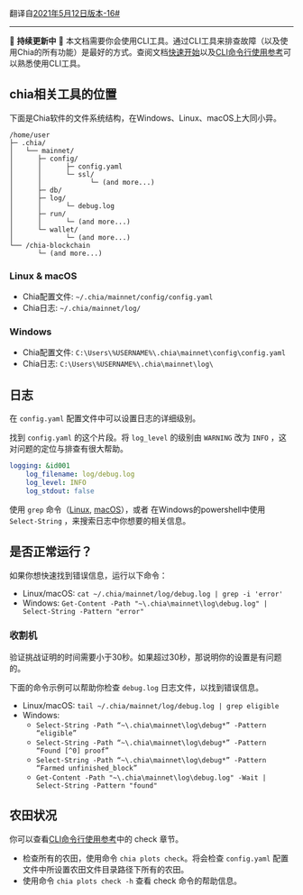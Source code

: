 翻译自[2021年5月12日版本-16#](https://github.com/Chia-Network/chia-blockchain/wiki/How-to-Check-If-Everything-is-Working-(or-Not)/55e29a11ec3475bde71fe685c493a3212bb10e17)
***
🔨 **持续更新中** 🔨
本文档需要你会使用CLI工具。通过CLI工具来排查故障（以及使用Chia的所有功能）是最好的方式。查阅文档[快速开始](Quick-Start-Guide)以及[CLI命令行使用参考](CLI-Commands-Reference)可以熟悉使用CLI工具。

## chia相关工具的位置
下面是Chia软件的文件系统结构，在Windows、Linux、macOS上大同小异。 
```
/home/user
├─ .chia/
│   └── mainnet/
│      ├─ config/
│      │      ├─ config.yaml
│      │      └─ ssl/
│      │            └─ (and more...)
│      ├─ db/
│      ├─ log/
│      │      └─ debug.log
│      ├─ run/
│      │      └─ (and more...)
│      └─ wallet/
│             └─ (and more...)
└── /chia-blockchain
       └─ (and more...)
```

### Linux & macOS
* Chia配置文件: `~/.chia/mainnet/config/config.yaml`
* Chia日志: `~/.chia/mainnet/log/`

### Windows
* Chia配置文件:  `C:\Users\%USERNAME%\.chia\mainnet\config\config.yaml`
* Chia日志:  `C:\Users\%USERNAME%\.chia\mainnet\log\`

## 日志
在 `config.yaml` 配置文件中可以设置日志的详细级别。

找到 `config.yaml` 的这个片段。将 `log_level` 的级别由 `WARNING` 改为 `INFO` ，这对问题的定位与排查有很大帮助。

```yaml
logging: &id001
    log_filename: log/debug.log
    log_level: INFO
    log_stdout: false
```
使用 `grep` 命令（[Linux](https://man7.org/linux/man-pages/man1/grep.1.html), [macOS](https://ss64.com/osx/grep.html)），或者 在Windows的powershell中使用 `Select-String` ，来搜索日志中你想要的相关信息。

## 是否正常运行？

如果你想快速找到错误信息，运行以下命令：
* Linux/macOS: `cat ~/.chia/mainnet/log/debug.log | grep -i 'error'`
* Windows: `Get-Content -Path "~\.chia\mainnet\log\debug.log" | Select-String -Pattern "error"`


### 收割机
验证挑战证明的时间需要小于30秒。如果超过30秒，那说明你的设置是有问题的。

下面的命令示例可以帮助你检查 `debug.log` 日志文件，以找到错误信息。
* Linux/macOS: `tail ~/.chia/mainnet/log/debug.log | grep eligible`
* Windows:
	* `Select-String -Path “~\.chia\mainnet\log\debug*” -Pattern “eligible”`
	* `Select-String -Path “~\.chia\mainnet\log\debug*” -Pattern “Found [^0] proof”`
	* `Select-String -Path “~\.chia\mainnet\log\debug*” -Pattern “Farmed unfinished_block”`
	* `Get-Content -Path "~\.chia\mainnet\log\debug.log" -Wait | Select-String -Pattern "found"`
    



## 农田状况
你可以查看[CLI命令行使用参考](CLI-Commands-Reference#check)中的 check 章节。

* 检查所有的农田，使用命令 `chia plots check`。将会检查 `config.yaml` 配置文件中所设置农田文件目录路径下所有的农田。
* 使用命令 `chia plots check -h` 查看 check 命令的帮助信息。